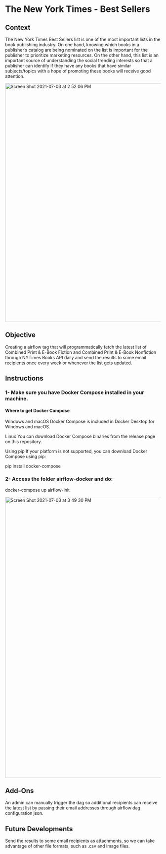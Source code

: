 # The New York Times - Best Sellers

## Context

The New York Times Best Sellers list is one of the most important lists in the book publishing industry. On one hand, knowing which books in a publisher’s catalog are being nominated on the list is important for the publisher to prioritize marketing resources. On the other hand, this list is an important source of understanding the social trending interests so that a publisher can identify if they have any books that have similar subjects/topics with a hope of promoting these books will receive good attention. 

<img width="770" alt="Screen Shot 2021-07-03 at 2 52 06 PM" src="https://user-images.githubusercontent.com/60671004/124364248-3d3d1c00-dc0e-11eb-8094-1fc2ee902b1c.png">

## Objective

Creating a airflow tag that will programmatically fetch the latest list of Combined Print & E-Book Fiction and Combined Print & E-Book Nonfiction through NYTimes Books API daily and send the results to some email recipients once every week or whenever the list gets updated.

## Instructions

### 1- Make sure you have Docker Compose installed in your machine.

#### Where to get Docker Compose
Windows and macOS
Docker Compose is included in Docker Desktop for Windows and macOS.

Linux
You can download Docker Compose binaries from the release page on this repository.

Using pip
If your platform is not supported, you can download Docker Compose using pip:

pip install docker-compose

### 2- Access the folder airflow-docker and do:
docker-compose up airflow-init

<img width="906" alt="Screen Shot 2021-07-03 at 3 49 30 PM" src="https://user-images.githubusercontent.com/60671004/124365465-4205ce00-dc16-11eb-92d8-d9b24d19bca0.png">


## Add-Ons

An admin can manually trigger the dag so additional recipients can receive the latest list by passing their email addresses through airflow dag configuration json.

## Future Developments

Send the results to some email recipients as attachments, so we can take advantage of other file formats, such as .csv and image files.


